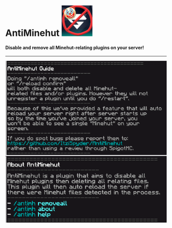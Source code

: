 # AntiMinehut ![Icon](/assets/images/icon.png)
#### Disable and remove all Minehut-relating plugins on your server!
-------------------------------------------------------------------

![Help](/assets/images/help.png)
![About](/assets/images/about.png)
